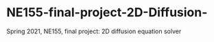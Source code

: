 # NE155-final-project-2D-Diffusion-
Spring 2021, NE155, final project: 2D diffusion equation solver
